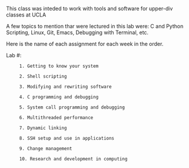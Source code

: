 This class was inteded to work with tools and software for upper-div classes at UCLA

A few topics to mention thar were lectured in this lab were: C and Python Scripting, Linux, Git, Emacs, Debugging with Terminal, etc.

Here is the name of each assignment for each week in the order.

Lab #:


	     1. Getting to know your system
      
         2. Shell scripting
       
	     3. Modifying and rewriting software
       
	     4. C programming and debugging
       
	     5. System call programming and debugging
       
	     6. Multithreaded performance
       
	     7. Dynamic linking
       
	     8. SSH setup and use in applications
       
	     9. Change management 
       
	     10. Research and development in computing 
